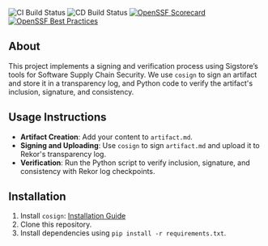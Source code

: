 ![CI Build Status](https://github.com/Samkit-shah/SoftwareSupplyChainSecurity-hw1/actions/workflows/ci.yml/badge.svg)
![CD Build Status](https://github.com/Samkit-shah/SoftwareSupplyChainSecurity-hw1/actions/workflows/cd.yml/badge.svg?event=push)
[![OpenSSF Scorecard](https://api.scorecard.dev/projects/github.com/Samkit-shah/SoftwareSupplyChainSecurity-hw1/badge)](https://scorecard.dev/viewer/?uri=github.com/Samkit-shah/SoftwareSupplyChainSecurity-hw1)
[![OpenSSF Best Practices](https://www.bestpractices.dev/projects/9793/badge)](https://www.bestpractices.dev/projects/9793)


## About
This project implements a signing and verification process using Sigstore’s tools for Software Supply Chain Security. We use `cosign` to sign an artifact and store it in a transparency log, and Python code to verify the artifact's inclusion, signature, and consistency.

## Usage Instructions
- **Artifact Creation**: Add your content to `artifact.md`.
- **Signing and Uploading**: Use `cosign` to sign `artifact.md` and upload it to Rekor's transparency log.
- **Verification**: Run the Python script to verify inclusion, signature, and consistency with Rekor log checkpoints.

## Installation
1. Install `cosign`: [Installation Guide](https://docs.sigstore.dev/cosign/system_config/installation/)
2. Clone this repository.
3. Install dependencies using `pip install -r requirements.txt`.
 
